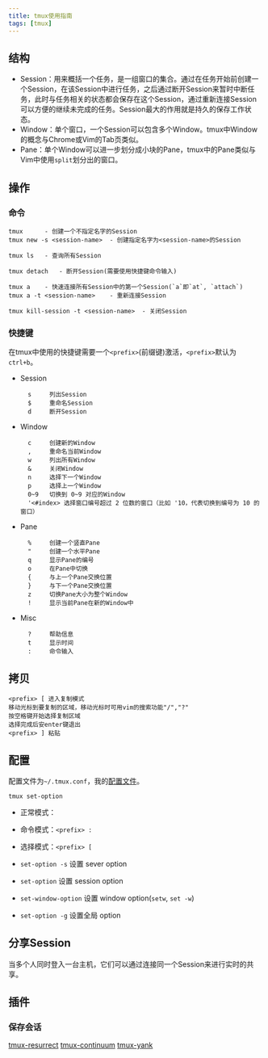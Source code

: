 ```yaml
---
title: tmux使用指南
tags: [tmux]
---
```


## 结构

* Session：用来概括一个任务，是一组窗口的集合。通过在任务开始前创建一个Session，在该Session中进行任务，之后通过断开Session来暂时中断任务，此时与任务相关的状态都会保存在这个Session，通过重新连接Session可以方便的继续未完成的任务。Session最大的作用就是持久的保存工作状态。
* Window：单个窗口，一个Session可以包含多个Window。tmux中Window的概念与Chrome或Vim的Tab页类似。
* Pane：单个Window可以进一步划分成小块的Pane，tmux中的Pane类似与Vim中使用`split`划分出的窗口。

## 操作

### 命令

    tmux      - 创建一个不指定名字的Session
    tmux new -s <session-name>  - 创建指定名字为<session-name>的Session

    tmux ls   - 查询所有Session

    tmux detach   - 断开Session(需要使用快捷键命令输入)

    tmux a    - 快速连接所有Session中的第一个Session(`a`即`at`, `attach`)
    tmux a -t <session-name>    - 重新连接Session

    tmux kill-session -t <session-name>  - 关闭Session

### 快捷键

在tmux中使用的快捷键需要一个`<prefix>`(前缀键)激活，`<prefix>`默认为`ctrl+b`。

* Session

        s     列出Session
        $     重命名Session
        d     断开Session

* Window

        c     创建新的Window
        ,     重命名当前Window
        w     列出所有Window
        &     关闭Window
        n     选择下一个Window
        p     选择上一个Window
        0~9   切换到 0~9 对应的Window
        '<#index> 选择窗口编号超过 2 位数的窗口（比如 '10，代表切换到编号为 10 的窗口）

* Pane

        %     创建一个竖直Pane
        "     创建一个水平Pane
        q     显示Pane的编号
        o     在Pane中切换
        {     与上一个Pane交换位置
        }     与下一个Pane交换位置
        z     切换Pane大小为整个Window
        !     显示当前Pane在新的Window中

* Misc

        ?     帮助信息
        t     显示时间
        :     命令输入

## 拷贝

    <prefix> [ 进入复制模式
    移动光标到要复制的区域，移动光标时可用vim的搜索功能"/","?"
    按空格键开始选择复制区域
    选择完成后安enter键退出
    <prefix> ] 粘贴

## 配置

配置文件为`~/.tmux.conf`，我的[配置文件](https://github.com/mapan1984/.bash/blob/master/.tmux.conf)。

`tmux set-option`

* 正常模式：
* 命令模式：`<prefix> :`
* 选择模式：`<prefix> [`

* `set-option -s` 设置 sever option
* `set-option` 设置 session option
* `set-window-option` 设置 window option(`setw`, `set -w`)
* `set-option -g` 设置全局 option

## 分享Session

当多个人同时登入一台主机，它们可以通过连接同一个Session来进行实时的共享。

## 插件

### 保存会话

[tmux-resurrect](https://github.com/tmux-plugins/tmux-resurrect)
[tmux-continuum](https://github.com/tmux-plugins/tmux-continuum)
[tmux-yank](https://github.com/tmux-plugins/tmux-yank)


